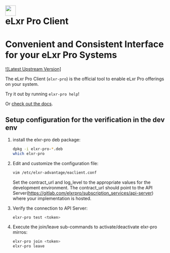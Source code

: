 <h1>
  <a href="https://elxr.pro" target="_blank">
    <img src="https://elxr.org/images/eLxr_logo-06-new.png" width="33"/>
  </a>
  <br>
  eLxr Pro Client
</h1>

# Convenient and Consistent Interface for your eLxr Pro Systems
[![Latest Upstream Version]](https://gitlab.com/elxrpro/subscription_services/elxr-pro)
<br/>

The eLxr Pro Client (`elxr-pro`) is the official tool to enable eLxr Pro offerings on your system.


Try it out by running `elxr-pro help`!

Or [check out the docs](https://elxr.pro).

## Setup configuration for the verification in the dev env

1. install the elxr-pro deb package:

   ```sh
   dpkg -i elxr-pro-*.deb
   which elxr-pro
   ```

1. Edit and customize the configuration file:

   ```sh
   vim /etc/elxr-advantage/eaclient.conf
   ```

   Set the contract_url and log_level to the appropriate values for the development environment. The contract_url should point to the API Server(https://gitlab.com/elxrpro/subscription_services/api-server) where your implementation is hosted.

1. Verify the connection to API Server:

   ```sh
   elxr-pro test <token>
   ```

1. Execute the join/leave sub-commands to activate/deactivate elxr-pro mirros:

   ```sh
   elxr-pro join <token>
   elxr-pro leave
   ```
